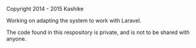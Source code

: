 Copyright 2014 - 2015 Kashike

Working on adapting the system to work with Laravel.

The code found in this respository is private, and is not to be shared with anyone.

